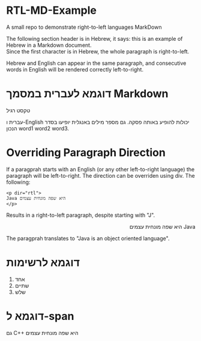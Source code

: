 # RTL-MD-Example
A small repo to demonstrate right-to-left languages MarkDown

The following section header is in Hebrew, it says: this is an example of Hebrew in a Markdown document.  
Since the first character is in Hebrew, the whole paragraph is right-to-left.

Hebrew and English can appear in the same paragraph, and consecutive words in English will be rendered correctly left-to-right.


# דוגמא לעברית במסמך Markdown

טקסט רגיל

עברית ו-English יכולות להופיע באותה פסקה. גם מספר מילים באנגלית יופיעו בסדר הנכון word1 word2 word3.

# Overriding Paragraph Direction

If a paragprah starts with an English (or any other left-to-right language) the paragraph will be left-to-right.  The direction can be overriden using div.
The following:

```
<p dir="rtl">
Java היא שפה מונחית עצמים
</p>
```

Results in a right-to-left paragraph, despite starting with "J".

<p dir="rtl">
Java היא שפה מונחית עצמים
</p>

The paragprah translates to "Java is an object oriented language".

# דוגמא לרשימות
1. אחד
2. שתיים
3. שלש



# דוגמא ל-span

גם C++ היא שפה מונחית עצמים
